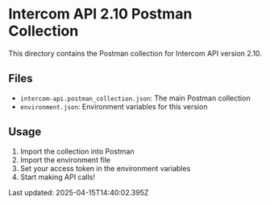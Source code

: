 # Intercom API 2.10 Postman Collection

This directory contains the Postman collection for Intercom API version 2.10.

## Files
- `intercom-api.postman_collection.json`: The main Postman collection
- `environment.json`: Environment variables for this version

## Usage
1. Import the collection into Postman
2. Import the environment file
3. Set your access token in the environment variables
4. Start making API calls!

Last updated: 2025-04-15T14:40:02.395Z

